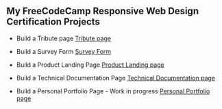 ## My FreeCodeCamp Responsive Web Design Certification Projects
* Build a Tribute page
[Tribute page](https://codepen.io/HjaltiAtla/full/JjXpVGW "Linux Tribute page")

* Build a Survey Form
[Survey Form](https://codepen.io/HjaltiAtla/full/WNwJeoQ "Survey Form")

* Build a Product Landing Page 
[Product Landing page](https://codepen.io/HjaltiAtla/full/gOrdgMy "Product Landing Page")

* Build a Technical Documentation Page
[Technical Documentation page](https://codepen.io/HjaltiAtla/full/rNeodKO "Technical Documentation page")

* Build a Personal Portfolio  Page - Work in progress
[Personal Portfolio  page](https://codepen.io/HjaltiAtla/full/rNeRYpb "Personal Portfolio  page")
